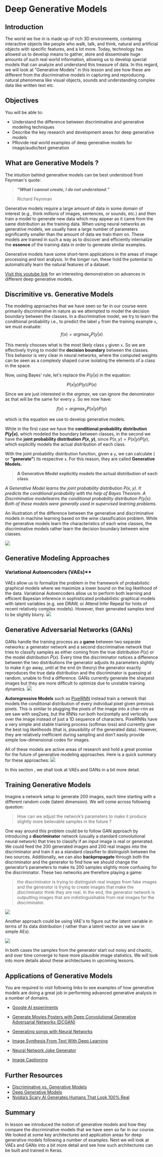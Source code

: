 
# Deep Generative Models

## Introduction
The world we live in is made up of rich 3D environments, containing interactive objects like people who walk, talk, and think, natural and artificial objects with specific features, and a lot more. Today, technology has allowed us to develop means to gather, store and disseminate huge amounts of such real world information, allowing us to develop special models that can analyze and understand this treasure of data. In this regard,  we will look at "Generative Models" in this lesson and see how these are different from the discriminative models in capturing and reproducing natural phenomena like visual objects, sounds and understanding complex data like written text etc. 

## Objectives

You will be able to:
- Understand the difference between discriminative and generative modeling techniques
- Describe the key research and development areas for deep generative models
- PRovide real world examples of deep generative models for image/audio/text generation

## What are Generative Models ?

The intuition behind generative models can be best understood from Feynman's quote:

> ***“What I cannot create, I do not understand.”***

> Richard Feynman

Generative models require a large amount of data in some domain of interest (e.g., think millions of images, sentences, or sounds, etc.) and then train a model to generate new data which may appear as it came from the same distribution as the training data. When using neural networks as generative models, we usually have a large number of parameters significantly smaller than the amount of data we train them on. These models are trained in such a way as to discover and efficiently internalize the __essence__ of the training data in order to generate similar examples.

Generative models have some short-term applications in the areas of image processing and text analysis. In the longer run, these hold the potential to automatically learn the natural features of a dataset. 

[Visit this youtube link](https://www.youtube.com/watch?v=KeJINHjyzOU) for an interesting demonstration on advances in different deep generative models. 

## Discrimitive vs. Generative Models

The modeling approaches that we have seen so far in our course were primarily discriminative in nature as we attempted to model the decision boundary between the classes. In a discriminative model, we try to learn the conditional probability i.e., to predict the label `y` from the training example `x`, we must evaluate: 
$$f(x) = argmax_yP(y|x)$$

This merely chooses what is the most likely class `y` given `x`. So we are effectively trying to model the **decision boundary** between the classes. This behavior is very clear in neural networks, where the computed weights can be seen as a complexly shaped curve isolating the elements of a class in the space.


Now, using Bayes' rule, let's replace the $P(y|x)$ in the equation:

$$P(x|y)P(y)/P(x)$$

Since we are just interested in the $argmax$, we can ignore the denominator as that will be the same for every `y`. So we now have:

$$f(x) = argmax_yP(x|y)P(y)$$

which is the equation we use to develop generative models.

While in the first case we have the **conditional probability distribution $P(y|x)$**, which modeled the boundary between classes, in the second we have the **joint probability distribution $P(x, y)$**, since $P(x, y) = P(x | y) P(y)$, which explicitly models the actual distribution of each class.

With the joint probability distribution function, given a `y`, we can calculate ( or **"generate"**) its respective `x`. For this reason, they are called **Generative Models.**


> **A Generative Model explicitly models the actual distribution of each class**. 

*A Generative Model learns the joint probability distribution $P(x,y)$. It predicts the conditional probability with the help of Bayes Theorem. A Discriminative modellearns the conditional probability distribution $P(y|x)$. Both of these models were generally used in supervised learning problems.* 

An illustration of the difference between the generative and discriminative models in machine learning based on the wine classification problem. While the generative models learn the characteristics of each wine classes, the discriminative models rather learn the decision boundary between wine classes. 

![](gen1.png)

## Generative Modeling Approaches

### Variational Autoencoders (VAEs)**
VAEs allow us to formalize the problem in the framework of probabilistic graphical models where we maximize a lower bound on the log likelihood of the data. Variational Autoencoders allow us to perform both learning and efficient Bayesian inference in sophisticated probabilistic graphical models with latent variables (e.g. see DRAW, or Attend Infer Repeat for hints of recent relatively complex models). However, their generated samples tend to be slightly blurry.
![](vae2.png)

## Generative Adversarial Networks (GANs)
GANs handle the training process as a **game** between two separate networks: a generator network and a second discriminative network that tries to classify samples as either coming from the true distribution $P(x)$ or the model distribution $\hat{P}(x)$. Every time the discriminator notices a difference between the two distributions the generator adjusts its parameters slightly to make it go away, until at the end (in theory) the generator exactly reproduces the true data distribution and the discriminator is guessing at random, unable to find a difference. GANs currently generate the sharpest images but they are more difficult to optimize due to unstable training dynamics.
![](gans2.png)

**Autoregressive Models** such as [PixelRNN](https://arxiv.org/abs/1601.06759) instead train a network that models the conditional distribution of every individual pixel given previous pixels. This is similar to plugging the pixels of the image into a char-rnn as we saw with seq2seq, but the RNNs run both horizontally and vertically over the image instead of just a 1D sequence of characters. PixelRNNs have a very simple and stable training process (softmax loss) and currently give the best log likelihoods (that is, plausibility of the generated data). However, they are relatively inefficient during sampling and don’t easily provide simple low-dimensional codes for images.

All of these models are active areas of research and hold a great promise for the future of generative modeling approaches. Here is a quick summary for these approaches:
![](summary.png)


In this section , we shall look at VAEs and GANs in a bit more detail. 


## Training Generative Models

Imagine a network setup to generate 200 images, each time starting with a different random code (latent dimension). We will come across following question: 

> How can we adjust the network’s parameters to make it produce slightly more believable samples in the future ?

One way around this problem could be to follow GAN approach by introducing a **discriminator** network (usually a standard convolutional neural network) that tries to classify if an input image is real or generated. We could feed the 200 generated images and 200 real images into the discriminator and train it as a standard classifier to distinguish between the two sources. Additionally, we can also **backpropagate** through both the discriminator and the generator to find how we should change the generator’s parameters to make its 200 samples slightly more confusing for the discriminator. These two networks are therefore playing a game: 
> the discriminator is trying to distinguish real images from fake images and the generator is trying to create images that make the discriminator think they are real. In the end, the generator network is outputting images that are indistinguishable from real images for the discriminator.

![](gan.gif)

Another approach could be using VAE's to figure out the latent variable in terms of its data distribution ( rather than a latent vector as we saw in simple AEs). 

![](vae.gif)


In both cases the samples from the generator start out noisy and chaotic, and over time converge to have more plausible image statistics. We will look into more details about these architectures in upcoming lessons. 

## Applications of Generative Models

You are required to visit following links to see examples of how generative models are doing a great job in performing advanced generative analysis in a number of domains. 

- [Google AI experiments](https://experiments.withgoogle.com/collection/ai)
- [Generate Movies Posters with Deep Convolutional Generative Adversarial Networks (DCGAN)](https://www.youtube.com/watch?v=Mb9ZNO_hXVY)

- [Generating songs with Neural Networks](https://www.youtube.com/watch?v=UWxfnNXlVy8)
- [Image Synthesis From Text With Deep Learning](https://www.youtube.com/watch?v=rAbhypxs1qQ)

- [Neural Network Joke Generator](https://www.youtube.com/watch?v=Aa8kERC1yXU)

- [Image Captioning](https://www.youtube.com/watch?v=f2waevH1b6I)

## Further Resources

- [Discriminative vs. Generative Models](http://www.ittc.ku.edu/~beckage/past_courses/ml738s17/5Bayesian.pdf)
- [Deep Generative Models](http://www.cs.toronto.edu/~urtasun/courses/CSC2541_Winter17/Deep_generative_models.pdf)
- [Nvidia’s Scary AI Generates Humans That Look 100% Real](https://www.tomsguide.com/us/nvidia-ai-faces-generative-adversarial-network,news-28869.html)


## Summary 

In lesson we introduced the notion of generative models and how they compare the discriminative models that we have seen so far in our course. We looked at some key architectures and application areas for deep generative models following a number of examples. Next we will look at VAEs and GANs into a bit more detail and see how such architectures can be built and trained in Keras. 
